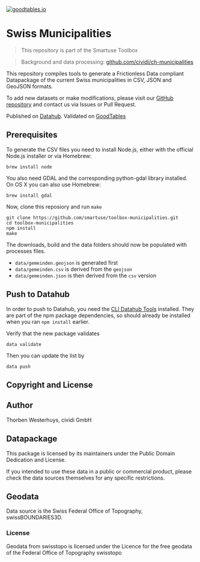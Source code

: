 [![goodtables.io](https://goodtables.io/badge/github/n0rdlicht/toolbox-municipalities.svg)](https://goodtables.io/github/n0rdlicht/toolbox-municipalities)

# Swiss Municipalities

> This repository is part of the Smartuse Toolbox

> Background and data processing: [github.com/cividi/ch-municipalities](https://github.com/cividi/ch-municipalities)

This repository compiles tools to generate a Frictionless Data compliant Datapackage of the current Swiss municipalities in CSV, JSON and GeoJSON formats.

To add new datasets or make modifications, please visit our [GitHub repository](https://github.com/cividi/ch-municipalities) and contact us via Issues or Pull Request.

Published on [Datahub](https://datahub.io/n0rdlicht/ch-municipalities/).
Validated on [GoodTables](https://goodtables.io)

## Prerequisites

To generate the CSV files you need to install Node.js, either with the official Node.js installer or via Homebrew:

    brew install node

You also need GDAL and the corresponding python-gdal library installed. On OS X you can also use Homebrew:

    brew install gdal

Now, clone this reposiory and run `make`

    git clone https://github.com/smartuse/toolbox-municipalities.git
    cd toolbox-municipalities
    npm install
    make

The downloads, build and the data folders should now be populated with processes files.

* `data/gemeinden.geojson` is generated first
* `data/gemeinden.csv` is derived from the `geojson`
* `data/gemeinden.json` is then derived from the `csv` version

## Push to Datahub

In order to push to Datahub, you need the [CLI Datahub Tools](https://docs.datahub.io/publishers/cli/) installed. They are part of the npm package dependencies, so should already be installed when you ran `npm install` earlier.

Verify that the new package validates

    data validate

Then you can update the list by

    data push

## Copyright and License

## Author

Thorben Westerhuys, cividi GmbH

## Datapackage

This package is licensed by its maintainers under the Public Domain Dedication and License.

If you intended to use these data in a public or commercial product, please check the data sources themselves for any specific restrictions.

## Geodata

Data source is the Swiss Federal Office of Topography, swissBOUNDARIES3D.

### License

Geodata from swisstopo is licensed under the Licence for the free geodata of the Federal Office of Topography swisstopo
